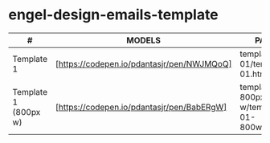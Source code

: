 # engel-design-emails-template

| # | MODELS | PATH |
| ------ | ------ | ------ |
| Template 1 | [https://codepen.io/pdantasjr/pen/NWJMQoQ] | template 01/template-01.html |
| Template 1 (800px w) | [https://codepen.io/pdantasjr/pen/BabERgW] | template 01 800px w/template-01-800w.html |